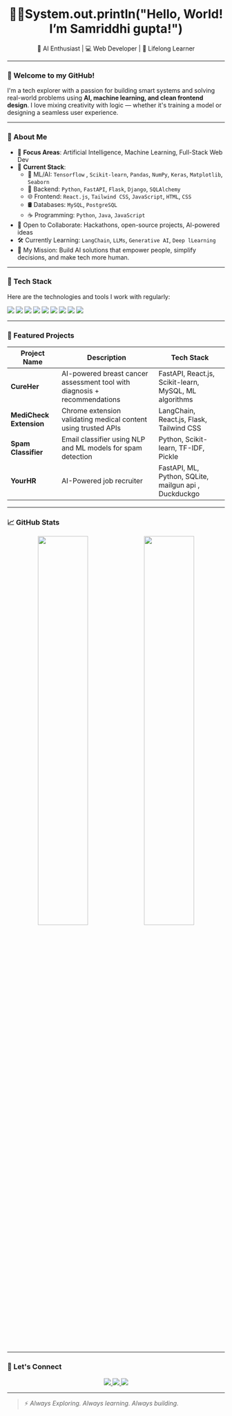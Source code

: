 <h1 align="center">👩‍💻System.out.println("Hello, World! I’m Samriddhi gupta!")</h1>

<p align="center">🚀 AI Enthusiast | 💻 Web Developer | 🧠 Lifelong Learner</p>

---

### 🌟 Welcome to my GitHub!

I'm a tech explorer with a passion for building smart systems and solving real-world problems using **AI, machine learning, and clean frontend design**. I love mixing creativity with logic — whether it's training a model or designing a seamless user experience.

---

### 🧠 About Me

- 🔬 **Focus Areas**: Artificial Intelligence, Machine Learning, Full-Stack Web Dev
- 📌 **Current Stack**:
  - 🤖 ML/AI:  `Tensorflow` , `Scikit-learn`, `Pandas`, `NumPy`, `Keras`, `Matplotlib`, `Seaborn`
  - 🧪 Backend: `Python`, `FastAPI`, `Flask`, `Django`, `SQLAlchemy`
  - 🌐 Frontend: `React.js`, `Tailwind CSS`, `JavaScript`, `HTML`, `CSS`
  - 🛢️ Databases: `MySQL`, `PostgreSQL`
  - ☕ Programming: `Python`, `Java`, `JavaScript`
- 🤝 Open to Collaborate: Hackathons, open-source projects, AI-powered ideas
- 🛠 Currently Learning: `LangChain`, `LLMs`, `Generative AI`, `Deep lLearning`
- 🎯 My Mission: Build AI solutions that empower people, simplify decisions, and make tech more human.

---

### 💼 Tech Stack

Here are the technologies and tools I work with regularly:

<p align="left">
  <img src="https://img.shields.io/badge/-Python-3776AB?style=for-the-badge&logo=python&logoColor=white"/>
  <img src="https://img.shields.io/badge/-Java-007396?style=for-the-badge&logo=java&logoColor=white"/>
  <img src="https://img.shields.io/badge/-React-61DAFB?style=for-the-badge&logo=react&logoColor=black"/>
  <img src="https://img.shields.io/badge/-FastAPI-009688?style=for-the-badge&logo=fastapi&logoColor=white"/>
  <img src="https://img.shields.io/badge/-Flask-000000?style=for-the-badge&logo=flask&logoColor=white"/>
  <img src="https://img.shields.io/badge/-JavaScript-F7DF1E?style=for-the-badge&logo=javascript&logoColor=black"/>
  <img src="https://img.shields.io/badge/-TailwindCSS-38B2AC?style=for-the-badge&logo=tailwind-css&logoColor=white"/>
  <img src="https://img.shields.io/badge/-MySQL-4479A1?style=for-the-badge&logo=mysql&logoColor=white"/>
  <img src="https://www.google.com/imgres?q=postman&imgurl=https%3A%2F%2Fmms.businesswire.com%2Fmedia%2F20230322005274%2Fen%2F761650%2F22%2Fpostman-logo-vert-2018.jpg"/>
</p>

---

### 🚀 Featured Projects

| Project Name           | Description                                                                 | Tech Stack                                               |
|------------------------|-----------------------------------------------------------------------------|----------------------------------------------------------|
| **CureHer**            | AI-powered breast cancer assessment tool with diagnosis + recommendations   | FastAPI, React.js, Scikit-learn, MySQL, ML algorithms    |
| **MediCheck Extension**| Chrome extension validating medical content using trusted APIs              | LangChain, React.js, Flask, Tailwind CSS                 |
| **Spam Classifier**    | Email classifier using NLP and ML models for spam detection                 | Python, Scikit-learn, TF-IDF, Pickle                     |
| **YourHR**             | AI-Powered job recruiter                                                    | FastAPI, ML, Python, SQLite, mailgun api , Duckduckgo    |

---

### 📈 GitHub Stats

<p align="center">
  <img src="https://github-readme-stats.vercel.app/api?username=sg6724&show_icons=true&theme=github_dark" width="48%" />
  <img src="https://github-readme-streak-stats.herokuapp.com/?user=sg6724&theme=github-dark-blue" width="48%" />
</p>

---

### 🧩 Let's Connect

<p align="center">
  <a href="https://www.linkedin.com/in/samriddhi-gupta-61a96b282/" target="_blank">
    <img src="https://img.shields.io/badge/-LinkedIn-blue?style=for-the-badge&logo=linkedin&logoColor=white"/>
  </a>
  <a href="samriddhigupta426@gmail.com">
    <img src="https://img.shields.io/badge/-Gmail-D14836?style=for-the-badge&logo=gmail&logoColor=white"/>
  </a>
  <a href="https://your-portfolio.com" target="_blank">
    <img src="https://img.shields.io/badge/-Portfolio-24292E?style=for-the-badge&logo=github&logoColor=white"/>
  </a>
</p>

---

> ⚡️ *Always Exploring. Always learning. Always building.*


